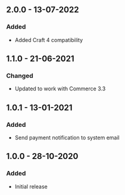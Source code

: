 ## 2.0.0 - 13-07-2022
### Added
- Added Craft 4 compatibility

## 1.1.0 - 21-06-2021
### Changed
- Updated to work with Commerce 3.3

## 1.0.1 - 13-01-2021
### Added
- Send payment notification to system email

## 1.0.0 - 28-10-2020
### Added
- Initial release
